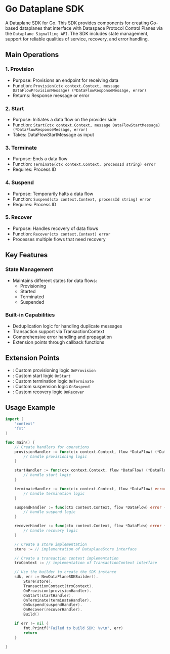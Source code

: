 # Go Dataplane SDK

A Dataplane SDK for Go. This SDK provides components for creating Go-based dataplanes that interface with Dataspace
Protocol Control Planes via the `Dataplane Signalling API`. The SDK includes state management, support for reliable
qualities of service, recovery, and error handling.

## Main Operations

### 1. Provision

- Purpose: Provisions an endpoint for receiving data
- Function: `Provision(ctx context.Context, message DataFlowProvisionMessage) (*DataFlowResponseMessage, error)`
- Returns: Response message or error

### 2. Start

- Purpose: Initiates a data flow on the provider side
- Function: `Start(ctx context.Context, message DataFlowStartMessage) (*DataFlowResponseMessage, error)`
- Takes: DataFlowStartMessage as input

### 3. Terminate

- Purpose: Ends a data flow
- Function: `Terminate(ctx context.Context, processId string) error`
- Requires: Process ID

### 4. Suspend

- Purpose: Temporarily halts a data flow
- Function: `Suspend(ctx context.Context, processId string) error`
- Requires: Process ID

### 5. Recover

- Purpose: Handles recovery of data flows
- Function: `Recover(ctx context.Context) error`
- Processes multiple flows that need recovery

## Key Features

### State Management

- Maintains different states for data flows:
    - Provisioning
    - Started
    - Terminated
    - Suspended

### Built-in Capabilities

- Deduplication logic for handling duplicate messages
- Transaction support via TransactionContext
- Comprehensive error handling and propagation
- Extension points through callback functions

## Extension Points

- : Custom provisioning logic `OnProvision`
- : Custom start logic `OnStart`
- : Custom termination logic `OnTerminate`
- : Custom suspension logic `OnSuspend`
- : Custom recovery logic `OnRecover`

## Usage Example

``` go
import (
    "context"
    "fmt"
)

func main() {
    // Create handlers for operations
    provisionHandler := func(ctx context.Context, flow *DataFlow) (*DataFlowResponseMessage, error) {
        // handle provisioning logic
    }

    startHandler := func(ctx context.Context, flow *DataFlow) (*DataFlowResponseMessage, error) {
        // handle start logic
    }

    terminateHandler := func(ctx context.Context, flow *DataFlow) error {
        // handle termination logic
    }

    suspendHandler := func(ctx context.Context, flow *DataFlow) error {
        // handle suspend logic
    }

    recoverHandler := func(ctx context.Context, flow *DataFlow) error {
        // handle recovery logic
    }

    // Create a store implementation
    store := // implementation of DataplaneStore interface

    // Create a transaction context implementation
    trxContext := // implementation of TransactionContext interface

    // Use the builder to create the SDK instance
    sdk, err := NewDataPlaneSDKBuilder().
        Store(store).
        TransactionContext(trxContext).
        OnProvision(provisionHandler).
        OnStart(startHandler).
        OnTerminate(terminateHandler).
        OnSuspend(suspendHandler).
        OnRecover(recoverHandler).
        Build()

    if err != nil {
        fmt.Printf("Failed to build SDK: %v\n", err)
        return
    }

}
```
